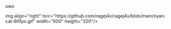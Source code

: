 owo
<p>img align="right" tsrc="https://github.com/ragej4x/ragej4x/blob/main/nyan-cat-60fps.gif" width="500" height="320"/></p>
